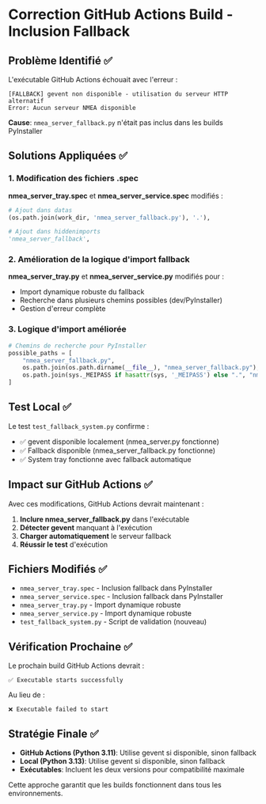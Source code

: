 # Correction GitHub Actions Build - Inclusion Fallback

## Problème Identifié ✅

L'exécutable GitHub Actions échouait avec l'erreur :
```
[FALLBACK] gevent non disponible - utilisation du serveur HTTP alternatif
Error: Aucun serveur NMEA disponible
```

**Cause**: `nmea_server_fallback.py` n'était pas inclus dans les builds PyInstaller

## Solutions Appliquées ✅

### 1. Modification des fichiers .spec
**nmea_server_tray.spec** et **nmea_server_service.spec** modifiés :

```python
# Ajout dans datas
(os.path.join(work_dir, 'nmea_server_fallback.py'), '.'),

# Ajout dans hiddenimports  
'nmea_server_fallback',
```

### 2. Amélioration de la logique d'import fallback
**nmea_server_tray.py** et **nmea_server_service.py** modifiés pour :
- Import dynamique robuste du fallback
- Recherche dans plusieurs chemins possibles (dev/PyInstaller)
- Gestion d'erreur complète

### 3. Logique d'import améliorée
```python
# Chemins de recherche pour PyInstaller
possible_paths = [
    "nmea_server_fallback.py",
    os.path.join(os.path.dirname(__file__), "nmea_server_fallback.py"),
    os.path.join(sys._MEIPASS if hasattr(sys, '_MEIPASS') else ".", "nmea_server_fallback.py")
]
```

## Test Local ✅

Le test `test_fallback_system.py` confirme :
- ✅ gevent disponible localement (nmea_server.py fonctionne)
- ✅ Fallback disponible (nmea_server_fallback.py fonctionne)
- ✅ System tray fonctionne avec fallback automatique

## Impact sur GitHub Actions ✅

Avec ces modifications, GitHub Actions devrait maintenant :

1. **Inclure nmea_server_fallback.py** dans l'exécutable
2. **Détecter gevent** manquant à l'exécution
3. **Charger automatiquement** le serveur fallback
4. **Réussir le test** d'exécution

## Fichiers Modifiés ✅

- `nmea_server_tray.spec` - Inclusion fallback dans PyInstaller
- `nmea_server_service.spec` - Inclusion fallback dans PyInstaller  
- `nmea_server_tray.py` - Import dynamique robuste
- `nmea_server_service.py` - Import dynamique robuste
- `test_fallback_system.py` - Script de validation (nouveau)

## Vérification Prochaine ✅

Le prochain build GitHub Actions devrait :
```
✅ Executable starts successfully
```
Au lieu de :
```
❌ Executable failed to start
```

## Stratégie Finale ✅

- **GitHub Actions (Python 3.11)**: Utilise gevent si disponible, sinon fallback
- **Local (Python 3.13)**: Utilise gevent si disponible, sinon fallback  
- **Exécutables**: Incluent les deux versions pour compatibilité maximale

Cette approche garantit que les builds fonctionnent dans tous les environnements.

